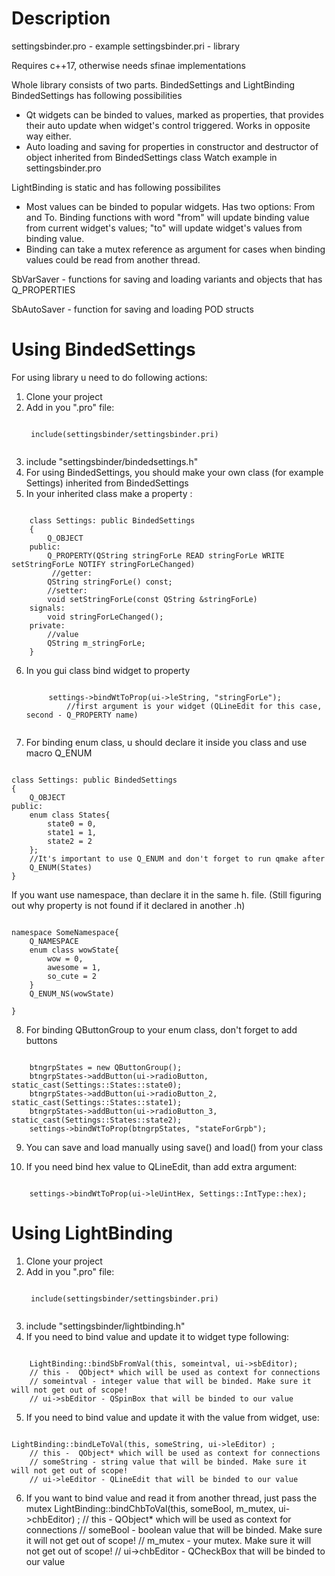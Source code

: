 # Description
settingsbinder.pro - example
settingsbinder.pri - library

Requires c++17, otherwise needs sfinae implementations

Whole library consists of two parts. BindedSettings and LightBinding    
BindedSettings has following possibilities
* Qt widgets can be binded to values, marked as properties, that provides their auto update when widget's control triggered. Works in opposite way either.
* Auto loading and saving for properties in constructor and destructor of object inherited from BindedSettings class
Watch example in settingsbinder.pro

LightBinding is static and has following possibilites 
* Most values can be binded to popular widgets. Has two options: From and To. Binding functions with word "from" will update binding value from current widget's values; "to" will update widget's values from binding value.
* Binding can take a mutex reference as argument for cases when binding values could be read from another thread.

SbVarSaver - functions for saving and loading variants and objects that has Q_PROPERTIES

SbAutoSaver - function for saving and loading POD structs

# Using BindedSettings
For using library u need to do following actions:
1. Clone your project
2. Add in you ".pro" file:
	<pre><code>
	include(settingsbinder/settingsbinder.pri)
	</code></pre>
3. include "settingsbinder/bindedsettings.h"
4. For using BindedSettings, you should make your own class (for example Settings) inherited from BindedSettings
5. In your inherited class make a property :
<pre><code>
	class Settings: public BindedSettings
	{
		Q_OBJECT
	public:
		Q_PROPERTY(QString stringForLe READ stringForLe WRITE setStringForLe NOTIFY stringForLeChanged)
		 //getter:
		QString stringForLe() const;
		//setter:
		void setStringForLe(const QString &stringForLe)
	signals:
		void stringForLeChanged(); 
	private:
		//value
		QString m_stringForLe;				
	}
</code></pre>


6. In you gui class bind widget to property
	<pre><code>
		settings->bindWtToProp(ui->leString, "stringForLe");
			//first argument is your widget (QLineEdit for this case, second - Q_PROPERTY name)
	</code></pre>
7. For binding enum class, u should declare it inside you class and use macro Q_ENUM
<pre><code>
class Settings: public BindedSettings
{
	Q_OBJECT
public:
	enum class States{
		state0 = 0,
		state1 = 1,
		state2 = 2
	};
	//It's important to use Q_ENUM and don't forget to run qmake after
	Q_ENUM(States)											
}
</code></pre>
If you want use namespace, than declare it in the same h. file. (Still figuring out why property is not found if it declared in another .h)
<pre><code>
namespace SomeNamespace{
	Q_NAMESPACE
	enum class wowState{
		wow = 0,
		awesome = 1,
		so_cute = 2			
	}
	Q_ENUM_NS(wowState)
	
}
</code></pre>

8. For binding QButtonGroup to your enum class, don't forget to add buttons
<pre><code>
	btngrpStates = new QButtonGroup();							
	btngrpStates->addButton(ui->radioButton, static_cast<int>(Settings::States::state0);           		
	btngrpStates->addButton(ui->radioButton_2, static_cast<int>(Settings::States::state1);          
	btngrpStates->addButton(ui->radioButton_3, static_cast<int>(Settings::States::state2);    			
	settings->bindWtToProp(btngrpStates, "stateForGrpb");			
</code></pre>

9. You can save and load manually using save() and load() from your class

10. If you need bind hex value to QLineEdit, than add extra argument:
<pre><code>
	settings->bindWtToProp(ui->leUintHex, Settings::IntType::hex);
</code></pre>

# Using LightBinding
1. Clone your project
2. Add in you ".pro" file:
	<pre><code>
	include(settingsbinder/settingsbinder.pri)
	</code></pre>
3. include "settingsbinder/lightbinding.h"
4. If you need to bind value and update it to widget type following:
<pre><code>
	LightBinding::bindSbFromVal(this, someintval, ui->sbEditor);
	// this -  QObject* which will be used as context for connections
	// someintval - integer value that will be binded. Make sure it will not get out of scope!
	// ui->sbEditor - QSpinBox that will be binded to our value	
</code></pre>
5. If you need to bind value and update it with the value from widget, use: 
<pre><code>
LightBinding::bindLeToVal(this, someString, ui->leEditor) ;
	// this -  QObject* which will be used as context for connections
	// someString - string value that will be binded. Make sure it will not get out of scope!
	// ui->leEditor - QLineEdit that will be binded to our value
</code></pre>
6. If you want to bind value and read it from another thread, just pass the mutex
LightBinding::bindChbToVal(this, someBool, m_mutex, ui->chbEditor) ;
	// this -  QObject* which will be used as context for connections
	// someBool - boolean value that will be binded. Make sure it will not get out of scope!
	// m_mutex - your mutex. Make sure it will not get out of scope!
	// ui->chbEditor - QCheckBox that will be binded to our value
</code></pre>

	

